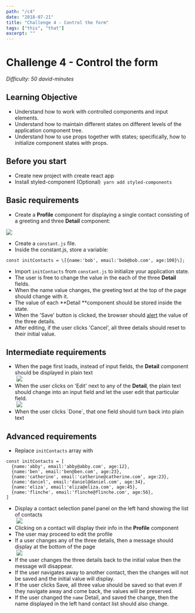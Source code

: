 ```yaml
---
path: "/c4"
date: "2018-07-21"
title: "Challenge 4 - Control the form"
tags: ["this", "that"]
excerpt: ""
---
```


# Challenge 4 - Control the form
_Difficulty: 50 david-minutes_

## Learning Objective

*   Understand how to work with controlled components and input elements.
*   Understand how to maintain different states on different levels of the application component tree.
*   Understand how to use props together with states; specifically, how to initialize component states with props.

## Before you start

*   Create new project with create react app
*   Install styled-component (Optional) 
    `yarn add styled-components`


## Basic requirements

*   Create a **Profile** component for displaying a single contact consisting of a greeting and three **Detail** component:

![](images/c4/1.png?height=250)

*   Create a `constant.js` file.
*   Inside the constant.js, store a variable:  
```
const initContacts = \[{name:'bob', email:'bob@bob.com', age:100}\];
```
*   Import `initContacts` from `constant.js` to initialize your application state.
*   The user is free to change the value in the each of the three **Detail** fields.
*   When the name value changes, the greeting text at the top of the page should change with it.
*   The value of each **Detail **component should be stored inside the state.
*   When the 'Save' button is clicked, the browser should [alert](https://developer.mozilla.org/en-US/docs/Web/API/Window/alert) the value of the three details.
*   After editing, if the user clicks 'Cancel', all three details should reset to their initial value.

## Intermediate requirements

*   When the page first loads, instead of input fields, the **Detail** component should be displayed in plain text  
 ![](images/c4/2.png)
*   When the user clicks on 'Edit' next to any of the **Detail**, the plain text should change into an input field and let the user edit that particular field.  
 ![](images/c4/3.png?width=369)
*   When the user clicks \`Done\`, that one field should turn back into plain text

## Advanced requirements

*   Replace `initContacts` array with
```
const initContacts = [
  {name:'abby', email:'abby@abby.com', age:12},
  {name:'ben', email:'ben@ben.com', age:23},
  {name:'catherine', email:'catherine@catherine.com', age:23},
  {name:'daniel', email:'daniel@daniel.com', age:34},
  {name:'eliza', email:'eliza@eliza.com', age:45},
  {name:'flinche', email:'flinche@flinche.com', age:56},
]
```

*   Display a contact selection panel panel on the left hand showing the list of contacts  
 ![](images/c4/4.png?width=442)
*   Clicking on a contact will display their info in the **Profile** component
*   The user may proceed to edit the profile
*   If a user changes any of the three details, then a message should display at the bottom of the page  
 ![](images/c4/5.png?width=466)
*   If the user changes the three details back to the initial value then the message will disappear.
*   If the user navigates away to another contact, then the changes will not be saved and the initial value will display.
*   If the user clicks Save, all three value should be saved so that even if they navigate away and come back, the values will be preserved.
*   If the user changed the `name` Detail, and saved the change, then the name displayed in the left hand contact list should also change.